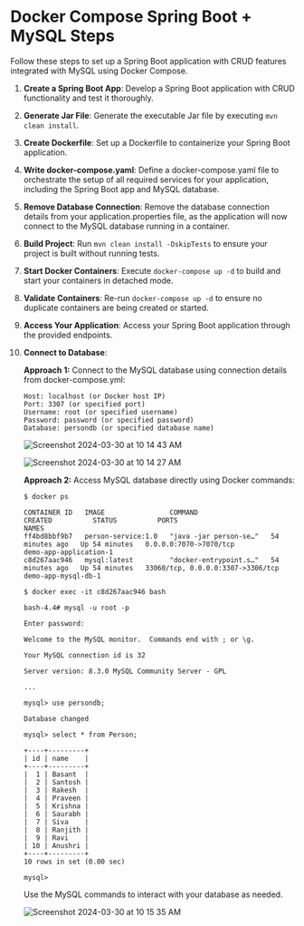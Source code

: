 # Docker Compose Spring Boot + MySQL Steps

Follow these steps to set up a Spring Boot application with CRUD features integrated with MySQL using Docker Compose.

1. **Create a Spring Boot App**: Develop a Spring Boot application with CRUD functionality and test it thoroughly.

2. **Generate Jar File**: Generate the executable Jar file by executing `mvn clean install`.

3. **Create Dockerfile**: Set up a Dockerfile to containerize your Spring Boot application.

4. **Write docker-compose.yaml**: Define a docker-compose.yaml file to orchestrate the setup of all required services for your application, including the Spring Boot app and MySQL database.

5. **Remove Database Connection**: Remove the database connection details from your application.properties file, as the application will now connect to the MySQL database running in a container.

6. **Build Project**: Run `mvn clean install -DskipTests` to ensure your project is built without running tests.

7. **Start Docker Containers**: Execute `docker-compose up -d` to build and start your containers in detached mode.

8. **Validate Containers**: Re-run `docker-compose up -d` to ensure no duplicate containers are being created or started.

9. **Access Your Application**: Access your Spring Boot application through the provided endpoints.

10. **Connect to Database**:

    **Approach 1:** Connect to the MySQL database using connection details from docker-compose.yml:
    ```
    Host: localhost (or Docker host IP)
    Port: 3307 (or specified port)
    Username: root (or specified username)
    Password: password (or specified password)
    Database: persondb (or specified database name)
    ```
    ![Screenshot 2024-03-30 at 10 14 43 AM](https://github.com/Application4/dc-comp/assets/25712816/65895d83-bd1e-4c7a-9b5c-8dab2ffbed1b)

    ![Screenshot 2024-03-30 at 10 14 27 AM](https://github.com/Application4/dc-comp/assets/25712816/eb57872e-2d6d-4d9b-9317-b64aadbe8e86)



    **Approach 2:** Access MySQL database directly using Docker commands:
    ```
    $ docker ps

    CONTAINER ID   IMAGE                COMMAND                  CREATED          STATUS          PORTS                               NAMES
    ff4bd8bbf9b7   person-service:1.0   "java -jar person-se…"   54 minutes ago   Up 54 minutes   0.0.0.0:7070->7070/tcp              demo-app-application-1
    c8d267aac946   mysql:latest         "docker-entrypoint.s…"   54 minutes ago   Up 54 minutes   33060/tcp, 0.0.0.0:3307->3306/tcp   demo-app-mysql-db-1

    $ docker exec -it c8d267aac946 bash

    bash-4.4# mysql -u root -p

    Enter password: 

    Welcome to the MySQL monitor.  Commands end with ; or \g.

    Your MySQL connection id is 32

    Server version: 8.3.0 MySQL Community Server - GPL

    ...

    mysql> use persondb;

    Database changed

    mysql> select * from Person;

    +----+---------+
    | id | name    |
    +----+---------+
    |  1 | Basant  |
    |  2 | Santosh |
    |  3 | Rakesh  |
    |  4 | Praveen |
    |  5 | Krishna |
    |  6 | Saurabh |
    |  7 | Siva    |
    |  8 | Ranjith |
    |  9 | Ravi    |
    | 10 | Anushri |
    +----+---------+
    10 rows in set (0.00 sec)

    mysql> 
    ```
    Use the MySQL commands to interact with your database as needed.

    ![Screenshot 2024-03-30 at 10 15 35 AM](https://github.com/Application4/dc-comp/assets/25712816/a1af1042-1895-4426-9cdb-a8a68399d056)
